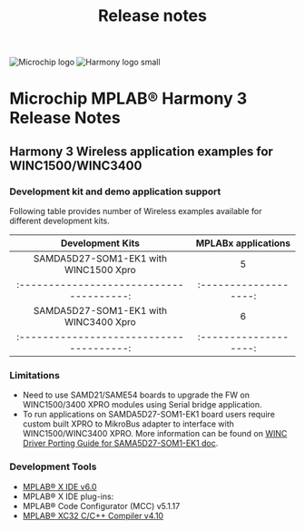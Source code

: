﻿---
title: Release notes
nav_order: 99
---

![Microchip logo](https://raw.githubusercontent.com/wiki/Microchip-MPLAB-Harmony/Microchip-MPLAB-Harmony.github.io/images/microchip_logo.png)
![Harmony logo small](https://raw.githubusercontent.com/wiki/Microchip-MPLAB-Harmony/Microchip-MPLAB-Harmony.github.io/images/microchip_mplab_harmony_logo_small.png)

# Microchip MPLAB® Harmony 3 Release Notes

## Harmony 3 Wireless application examples for WINC1500/WINC3400 

### Development kit and demo application support

Following table provides number of Wireless examples available for different development kits.

| Development Kits                       | MPLABx applications |
|:--------------------------------------:|:-------------------:|
| SAMDA5D27-SOM1-EK1 with WINC1500 Xpro  |       5             |
|:--------------------------------------:|:-------------------:|
| SAMDA5D27-SOM1-EK1 with WINC3400 Xpro  |       6             |
|:--------------------------------------:|:-------------------:|


### Limitations

- Need to use SAMD21/SAME54 boards to upgrade the FW on WINC1500/3400 XPRO modules using Serial bridge application.
- To run applications on SAMDA5D27-SOM1-EK1 board users require custom built XPRO to MikroBus adapter to interface with WINC1500/WINC3400 XPRO. More information can be found on [WINC Driver Porting Guide for SAMA5D27-SOM1-EK1 doc](https://github.com/MicrochipTech/WINC_SAMA5D27-SOM1-EK_Demos/blob/master/WINC%20Driver%20Porting%20Guide%20for%20SAMA5D27_SOM1_EK1.pdf).

### Development Tools

- [MPLAB® X IDE v6.0](https://www.microchip.com/mplab/mplab-x-ide)
- MPLAB® X IDE plug-ins:
- MPLAB® Code Configurator (MCC) v5.1.17
- [MPLAB® XC32 C/C++ Compiler v4.10](https://www.microchip.com/mplab/compilers)
